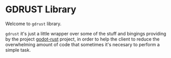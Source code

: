 # GDRUST Library

Welcome to `gdrust` library.

`gdrust` it's just a little wrapper over some of the stuff and bingings providing by the project [godot-rust](https://godot-rust.github.io/) project, in order to help the client to reduce the overwhelming amount of code that sometimes it's necesary to perform a simple task. 